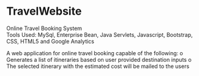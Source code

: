 # TravelWebsite
Online Travel Booking System                                                                                                                             
Tools Used: MySql, Enterprise Bean, Java Servlets, Javascript, Bootstrap, CSS, HTML5 and Google Analytics


A web application for online travel booking capable of the following:
o	Generates a list of itineraries based on user provided destination inputs
o	The selected itinerary with the estimated cost will be mailed to the users
